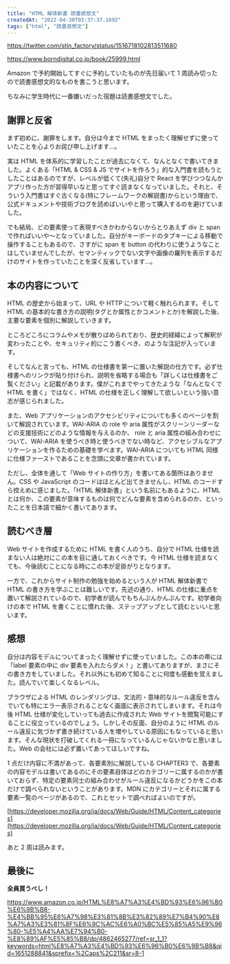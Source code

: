 ```yaml
---
title: "HTML 解体新書 読書感想文"
createdAt: "2022-04-30T03:37:37.169Z"
tags: ["html", "読書感想文"]
---
```


https://twitter.com/stin_factory/status/1516718102813511680

https://www.borndigital.co.jp/book/25999.html

Amazon で予約開始してすぐに予約していたものが先日届いて 1 周読み切ったので読書感想文的なものを書こうと思います。

ちなみに学生時代に一番嫌いだった宿題は読書感想文でした。

## 謝罪と反省

まず初めに、謝罪をします。自分は今まで HTML をまったく理解せずに使っていたことを心よりお詫び申し上げます…。

実は HTML を体系的に学習したことが過去になくて、なんとなくで書いてきました。よくある「HTML & CSS & JS でサイトを作ろう」的な入門書を読もうとしたことはあるのですが、レベルが低くて(失礼)自分で React を学びつつなんかアプリ作った方が習得早いなと思ってすぐ読まなくなっていました。それと、そういう入門書はすぐ古くなる(特にフレームワークの解説書)からという理由で、公式ドキュメントや技術ブログを読めばいいやと思って購入するのを避けていました。

でも結局、どの要素使って表現すべきかわからないからとりあえず div と span で作ればいいや〜となっていました。自分がキーボードのタブキーによる移動で操作することもあるので、さすがに span を button の代わりに使うようなことはしていませんでしたが、セマンティックでない文字や画像の羅列を表示するだけのサイトを作っていたことを深く反省しています…。

## 本の内容について

HTML の歴史から始まって、URL や HTTP について軽く触れられます。そして HTML の基本的な書き方の説明(タグとか属性とかコメントとか)を解説した後、主要な要素を個別に解説していきます。

ところどころにコラムやメモが散りばめられており、歴史的経緯によって解釈が変わったことや、セキュリティ的にこう書くべき、のような注記が入っています。

そしてなんと言っても、HTML の仕様書を第一に置いた解説の仕方です。必ず仕様書へのリンクが貼り付けられ、説明を省略する場合も「詳しくは仕様書をご覧ください」と記載があります。僕がこれまでやってきたような「なんとなくで HTML を書く」ではなく、HTML の仕様を正しく理解して欲しいという強い意志が感じられました。

また、Web アプリケーションのアクセシビリティについても多くのページを割いて解説されています。WAI-ARIA の role や aria 属性がスクリーンリーダーなどの支援技術にどのような情報を与えるのか、 role と aria 属性の組み合わせについて、WAI-ARIA を使うべき時と使うべきでない時など、アクセシブルなアプリケーションを作るための基礎を学べます。WAI-ARIA についても HTML 同様に仕様ファーストであることを念頭に文章が書かれています。

ただし、全体を通して「Web サイトの作り方」を書いてある箇所はありません。CSS や JavaScript のコードはほとんど出てきませんし、HTML のコードすら控えめに感じました。「HTML 解体新書」という名前にもあるように、HTML とは何か、この要素が意味するものは何でどんな要素を含められるのか、といったことを日本語で細かく書いてあります。

## 読むべき層

Web サイトを作成するために HTML を書く人のうち、自分で HTML 仕様を読まない人は絶対にこの本を目に通しておくべきです。今 HTML 仕様を読まなくても、今後読むことになる時にこの本が足掛がりとなります。

一方で、これからサイト制作の勉強を始めるという人が HTML 解体新書で HTML の書き方を学ぶことは難しいです。先述の通り、HTML の仕様に重点を置いて解説されているので、初学者が読んでもちんぷんかんぷんです。初学者向けの本で HTML を書くことに慣れた後、ステップアップとして読むといいと思います。

## 感想

自分は内容モデルについてまったく理解せずに使っていました。この本の帯には「label 要素の中に div 要素を入れたらダメ！」と書いてありますが、まさにその書き方をしていました。それ以外にも初めて知ることに何度も感動を覚えました。読んでいて楽しくなるレベル。

ブラウザによる HTML のレンダリングは、文法的・意味的なルール違反を含んでいても特にエラー表示されることなく画面に表示されてしまいます。それは今後 HTML 仕様が変化していっても過去に作成された Web サイトを閲覧可能にすることに役立っているのでしょう。しかしその反面、自分のように HTML のルール違反に気づかず書き続けている人を増やしている原因にもなっていると思います。そんな現状を打破してくれる一冊になっているんじゃないかなと思いました。Web の会社には必ず置いてあってほしいですね。

1 点だけ内容に不満があって、各要素別に解説している CHAPTER3 で、各要素の内容モデルは書いてあるのにその要素自体はどのカテゴリーに属するのかが書いておらず、特定の要素同士の組み合わせがルール違反になるかどうかをこの本だけで調べられないということがあります。MDN にカテゴリーとそれに属する要素一覧のページがあるので、これとセットで調べればよいのですが。

[https://developer.mozilla.org/ja/docs/Web/Guide/HTML/Content_categories](https://developer.mozilla.org/ja/docs/Web/Guide/HTML/Content_categories)

あと 2 周は読みます。

## 最後に

**<strong>全員買うべし！</strong>**

https://www.amazon.co.jp/HTML%E8%A7%A3%E4%BD%93%E6%96%B0%E6%9B%B8-%E4%BB%95%E6%A7%98%E3%81%8B%E3%82%89%E7%B4%90%E8%A7%A3%E3%81%8F%E6%9C%AC%E6%A0%BC%E5%85%A5%E9%96%80-%E5%A4%AA%E7%94%B0-%E8%89%AF%E5%85%B8/dp/4862465277/ref=sr_1_1?keywords=html%E8%A7%A3%E4%BD%93%E6%96%B0%E6%9B%B8&qid=1651288841&sprefix=%2Caps%2C211&sr=8-1
